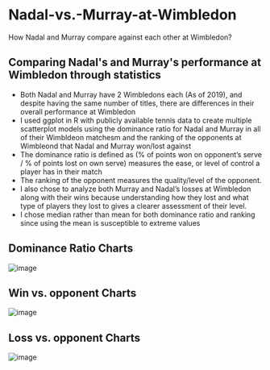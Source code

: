 # Nadal-vs.-Murray-at-Wimbledon
How Nadal and Murray compare against each other at Wimbledon?

## Comparing Nadal's and Murray's performance at Wimbledon through statistics

- Both Nadal and Murray have 2 Wimbledons each (As of 2019), and despite having the same number of titles, there are differences in their overall performance at Wimbledon
- I used ggplot in R with publicly available tennis data to create multiple scatterplot models using the dominance ratio for Nadal and Murray in all of their Wimbldeon matchesm and the ranking of the opponents at Wimbleond that Nadal and Murray won/lost against 
- The dominance ratio is defined as (% of points won on opponent’s serve / % of points lost on own serve) measures the ease, or level of control a player has in their match 
- The ranking of the opponent measures the quality/level of the opponent.  
- I also chose to analyze both Murray and Nadal’s losses at Wimbledon along with their wins because understanding how they lost and what type of players they lost to gives a clearer assessment of their level.
- I chose median rather than mean for both dominance ratio and ranking since using the mean is susceptible to extreme values

## Dominance Ratio Charts

![image](https://user-images.githubusercontent.com/102637443/187892957-e589e6cc-d919-418e-b7d5-70e492fa6a2b.png)


## Win vs. opponent Charts

![image](https://user-images.githubusercontent.com/102637443/187893114-cecfa43b-0179-4837-8668-ef461a0b6a5b.png)


## Loss vs. opponent Charts

![image](https://user-images.githubusercontent.com/102637443/187893343-d8a46dea-f18b-4559-9094-1f9a754fd20c.png)



